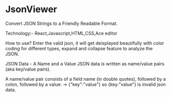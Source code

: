# JsonViewer
Convert JSON Strings to a Friendly Readable Format.

Technology:- React,Javascript,HTML,CSS,Ace editor

How to use?
Enter the valid json, it will get deisplayed beautifully with color coding for different types, expand and collapse feature to analyze the JSON.

JSON Data - A Name and a Value
JSON data is written as name/value pairs (aka key/value pairs).

A name/value pair consists of a field name (in double quotes), followed by a colon, followed by a value: -> {"key":"value"}
so {key:"value"} is invalid json data. 



